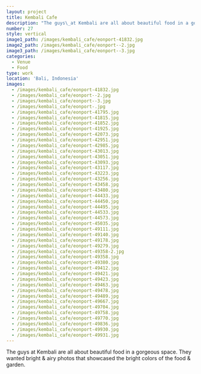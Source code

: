 ```yaml
---
layout: project
title: Kembali Cafe
description: "The guys\_at Kembali are all about beautiful food in a gorgeous space. They wanted bright & airy photos that showcased the bright colors of the food & garden."
number: 27
style: vertical
image1_path: /images/kembali_cafe/eonport-41832.jpg
image2_path: /images/kembali_cafe/eonport--2.jpg
image3_path: /images/kembali_cafe/eonport--3.jpg
categories:
  - Venue
  - Food
type: work
location: 'Bali, Indonesia'
images:
  - /images/kembali_cafe/eonport-41832.jpg
  - /images/kembali_cafe/eonport--2.jpg
  - /images/kembali_cafe/eonport--3.jpg
  - /images/kembali_cafe/eonport-.jpg
  - /images/kembali_cafe/eonport-41795.jpg
  - /images/kembali_cafe/eonport-41815.jpg
  - /images/kembali_cafe/eonport-41852.jpg
  - /images/kembali_cafe/eonport-41925.jpg
  - /images/kembali_cafe/eonport-42073.jpg
  - /images/kembali_cafe/eonport-42951.jpg
  - /images/kembali_cafe/eonport-42985.jpg
  - /images/kembali_cafe/eonport-43013.jpg
  - /images/kembali_cafe/eonport-43051.jpg
  - /images/kembali_cafe/eonport-43093.jpg
  - /images/kembali_cafe/eonport-43117.jpg
  - /images/kembali_cafe/eonport-43223.jpg
  - /images/kembali_cafe/eonport-43256.jpg
  - /images/kembali_cafe/eonport-43458.jpg
  - /images/kembali_cafe/eonport-43480.jpg
  - /images/kembali_cafe/eonport-44433.jpg
  - /images/kembali_cafe/eonport-44450.jpg
  - /images/kembali_cafe/eonport-44495.jpg
  - /images/kembali_cafe/eonport-44533.jpg
  - /images/kembali_cafe/eonport-44573.jpg
  - /images/kembali_cafe/eonport-45035.jpg
  - /images/kembali_cafe/eonport-49111.jpg
  - /images/kembali_cafe/eonport-49140.jpg
  - /images/kembali_cafe/eonport-49178.jpg
  - /images/kembali_cafe/eonport-49279.jpg
  - /images/kembali_cafe/eonport-49358-2.jpg
  - /images/kembali_cafe/eonport-49358.jpg
  - /images/kembali_cafe/eonport-49380.jpg
  - /images/kembali_cafe/eonport-49412.jpg
  - /images/kembali_cafe/eonport-49421.jpg
  - /images/kembali_cafe/eonport-49423.jpg
  - /images/kembali_cafe/eonport-49463.jpg
  - /images/kembali_cafe/eonport-49478.jpg
  - /images/kembali_cafe/eonport-49489.jpg
  - /images/kembali_cafe/eonport-49667.jpg
  - /images/kembali_cafe/eonport-49704.jpg
  - /images/kembali_cafe/eonport-49758.jpg
  - /images/kembali_cafe/eonport-49770.jpg
  - /images/kembali_cafe/eonport-49836.jpg
  - /images/kembali_cafe/eonport-49930.jpg
  - /images/kembali_cafe/eonport-49931.jpg
---
```


The guys at Kembali are all about beautiful food in a gorgeous space. They wanted bright & airy photos that showcased the bright colors of the food & garden.&nbsp;